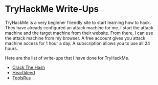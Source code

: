 # TryHackMe Write-Ups

TryHackMe is a very beginner friendly site to start learning how to hack. They have already configured an attack machine for me. I start the attack machine and the target machine from their website. From there, I can use the attack machine from my browser. A free account gives you attack machine access for 1 hour a day. A subscription allows you to use all 24 hours.

Here are the list of write-ups that I have done for TryHackMe.

- [Crack The Hash](crack_the_hash.md)
- [Heartbleed](heartbleed.md)
- [ToolsRus](tools_r_us.md)
